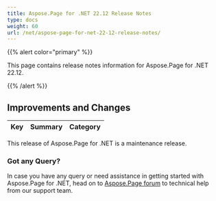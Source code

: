 ```yaml
---
title: Aspose.Page for .NET 22.12 Release Notes
type: docs
weight: 60
url: /net/aspose-page-for-net-22-12-release-notes/
---
```


{{% alert color="primary" %}}

This page contains release notes information for Aspose.Page for .NET 22.12.

{{% /alert %}}
## **Improvements and Changes**

|**Key**|**Summary**|**Category**|
| :- | :- | :- |
This release of Aspose.Page for .NET is a maintenance release.
### **Got any Query?**
In case you have any query or need assistance in getting started with Aspose.Page for .NET, head on to [Aspose.Page forum](https://forum.aspose.com/c/page/39) to technical help from our support team.
